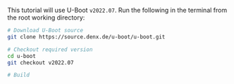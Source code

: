This tutorial will use U-Boot `v2022.07`. Run the following in the terminal from the root working directory:

``` bash
# Download U-Boot source
git clone https://source.denx.de/u-boot/u-boot.git

# Checkout required version
cd u-boot
git checkout v2022.07

# Build

```
